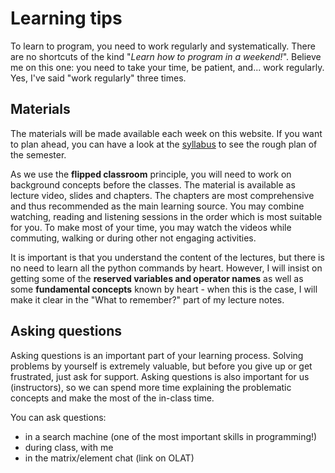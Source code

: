 # Learning tips

To learn to program, you need to work regularly and systematically. There are no shortcuts of the kind "*Learn how to program in a weekend!*". Believe me on this one: you need to take 
your time, be patient, and... work regularly. Yes, I've said "work regularly" three times.

## Materials

The materials will be made available each week on this website. If you want to plan ahead, you can have a look at the [syllabus](syllabus) to see the rough plan of the semester.

As we use the **flipped classroom** principle, you will need to work on background concepts before the classes. The material is available as lecture video, slides and chapters. The chapters are most comprehensive and thus recommended as the main learning source. You may combine watching, reading and listening sessions in the order which is most suitable for you. To make most of your time, you may watch the videos while commuting, walking or during other not engaging activities.

It is important is that you understand the content of the lectures, but there is no need to learn all the python commands by heart. However, I will insist on getting some of the **reserved variables and operator names** as well as some **fundamental concepts** known by heart - when this is the case, I will make it clear in the "What to remember?" part of my lecture notes.

## Asking questions

Asking questions is an important part of your learning process. Solving problems by yourself is extremely valuable, 
but before you give up or get frustrated, just ask for support. Asking questions is also important for us (instructors), 
so we can spend more time explaining the problematic concepts and make the most of the in-class time.

You can ask questions:
- in a search machine (one of the most important skills in programming!)
- during class, with me
- in the matrix/element chat (link on OLAT)

